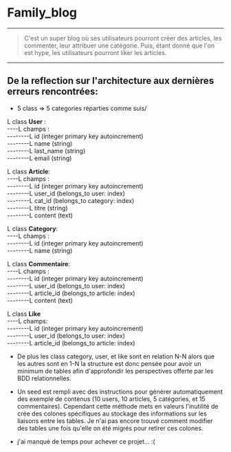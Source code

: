 # Family_blog #
<hr/>

> C'est un super blog où ses utilisateurs pourront créer des articles, les commenter, leur attribuer une catégorie. Puis, étant donné que l'on est hype, les utilisateurs pourront liker les articles.

<hr/>

## De la reflection sur l'architecture aux dernières erreurs rencontrées:  

* 5 class => 5 categories réparties comme suis/  

L class **User** :   
----L champs :  
--------L id (integer primary key autoincrement)  
--------L name (string)  
--------L last_name (string)  
--------L email (string)  
  
L class **Article**:  
----L champs :  
--------L id (integer primary key autoincrement)  
--------L user_id (belongs_to user: index)  
--------L cat_id (belongs_to category: index)  
--------L titre (string)  
--------L content (text)  
  
L class **Category**:  
----L champs :  
--------L id (integer primary key autoincrement)  
--------L name (string)   
  
L class **Commentaire**:  
----L champs :  
--------L id (integer primary key autoincrement)  
--------L user_id (belongs_to user: index)  
--------L article_id (belongs_to article: index)  
--------L content (text)   
  
L class **Like**  
----L champs:  
--------L id (integer primary key autoincrement)  
--------L user_id (belongs_to user: index)  
--------L article_id (belongs_to article: index)  
  
* De plus les class category, user, et like sont en relation N-N alors que les autres sont en 1-N la structure est donc pensée pour avoir un minimum de tables afin d'approfondir les perspectives offerte par les BDD relationnelles.
  
* Un seed est rempli avec des instructions pour générer automatiquement des exemple de contenus (10 users, 10 articles, 5 catégories, et 15 commentaires).
Cependant cette méthode mets en valeurs l'inutilité de crée des colones spécifiques au stockage des informations sur les liaisons entre les tables. Je n'ai pas encore trouvé comment modifier des tables une fois qu'elle on été migrés pour retirer ces colones.

* j'ai manqué de temps pour achever ce projet... :(
